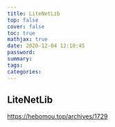 ```yaml
---
title: LiteNetLib
top: false
cover: false
toc: true
mathjax: true
date: 2020-12-04 12:10:45
password:
summary:
tags:
categories:
---
```


## LiteNetLib
https://hebomou.top/archives/1729